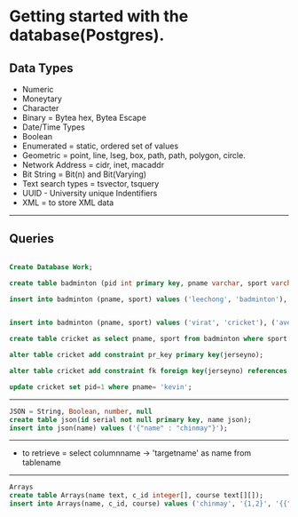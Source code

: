 # Getting started with the database(Postgres).

## Data Types
- Numeric
- Moneytary
- Character
- Binary = Bytea hex, Bytea Escape
- Date/Time Types
- Boolean 
- Enumerated = static, ordered set of values
- Geometric = point, line, lseg, box, path, path, polygon, circle.
- Network Address = cidr, inet, macaddr
- Bit String = Bit(n) and Bit(Varying)
- Text search types = tsvector, tsquery
- UUID - University unique Indentifiers
- XML = to store XML data

---

## Queries

``` sql

Create Database Work;

create table badminton (pid int primary key, pname varchar, sport varchar);

insert into badminton (pname, sport) values ('leechong', 'badminton'), ('chenlong', 'badminton'), ('kevin', 'badminton'), ('gideon', 'badminton');


insert into badminton (pname, sport) values ('virat', 'cricket'), ('avesh', 'cricket'), ('sachin', 'cricket'), ('yuvraj', 'cricket');

create table cricket as select pname, sport from badminton where sport = 'cricket';

alter table cricket add constraint pr_key primary key(jerseyno);

alter table cricket add constraint fk foreign key(jerseyno) references badminton (jerseyno);

update cricket set pid=1 where pname= 'kevin';

```

---

```sql
JSON = String, Boolean, number, null
create table json(id serial not null primary key, name json);
insert into json(name) values ('{"name" : "chinmay"}');

```
---

- to retrieve = select columnname -> 'targetname' as name from tablename

---
``` sql
Arrays
create table Arrays(name text, c_id integer[], course text[][]);
insert into Arrays(name, c_id, course) values ('chinmay', '{1,2}', '{{"Maths", "Chemistry"}, {"geometry", "Science"}}');

```


